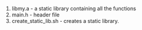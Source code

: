 1. libmy.a - a static library containing all the functions
2. main.h - header file
3. create_static_lib.sh - creates a static library.
